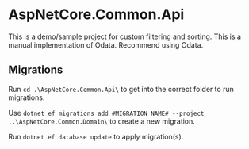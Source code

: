# AspNetCore.Common.Api

This is a demo/sample project for custom filtering and sorting.
This is a manual implementation of Odata.
Recommend using Odata.

## Migrations

Run `cd .\AspNetCore.Common.Api\` to get into the correct folder to run migrations.

Use `dotnet ef migrations add #MIGRATION NAME# --project ..\AspNetCore.Common.Domain\` to create a new migration.

Run `dotnet ef database update` to apply migration(s).